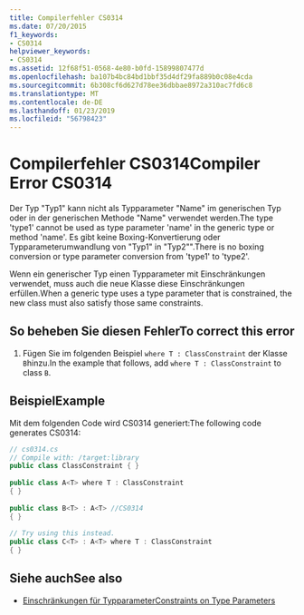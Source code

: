 ```yaml
---
title: Compilerfehler CS0314
ms.date: 07/20/2015
f1_keywords:
- CS0314
helpviewer_keywords:
- CS0314
ms.assetid: 12f68f51-0568-4e80-b0fd-15899807477d
ms.openlocfilehash: ba107b4bc84bd1bbf35d4df29fa889b0c08e4cda
ms.sourcegitcommit: 6b308cf6d627d78ee36dbbae8972a310ac7fd6c8
ms.translationtype: MT
ms.contentlocale: de-DE
ms.lasthandoff: 01/23/2019
ms.locfileid: "56798423"
---
```

# <a name="compiler-error-cs0314"></a><span data-ttu-id="d8e45-102">Compilerfehler CS0314</span><span class="sxs-lookup"><span data-stu-id="d8e45-102">Compiler Error CS0314</span></span>
<span data-ttu-id="d8e45-103">Der Typ "Typ1" kann nicht als Typparameter "Name" im generischen Typ oder in der generischen Methode "Name" verwendet werden.</span><span class="sxs-lookup"><span data-stu-id="d8e45-103">The type 'type1' cannot be used as type parameter 'name' in the generic type or method 'name'.</span></span> <span data-ttu-id="d8e45-104">Es gibt keine Boxing-Konvertierung oder Typparameterumwandlung von "Typ1" in "Typ2"".</span><span class="sxs-lookup"><span data-stu-id="d8e45-104">There is no boxing conversion or type parameter conversion from 'type1' to 'type2'.</span></span>  
  
 <span data-ttu-id="d8e45-105">Wenn ein generischer Typ einen Typparameter mit Einschränkungen verwendet, muss auch die neue Klasse diese Einschränkungen erfüllen.</span><span class="sxs-lookup"><span data-stu-id="d8e45-105">When a generic type uses a type parameter that is constrained, the new class must also satisfy those same constraints.</span></span>  
  
## <a name="to-correct-this-error"></a><span data-ttu-id="d8e45-106">So beheben Sie diesen Fehler</span><span class="sxs-lookup"><span data-stu-id="d8e45-106">To correct this error</span></span>  
  
1.  <span data-ttu-id="d8e45-107">Fügen Sie im folgenden Beispiel `where T : ClassConstraint` der Klasse `B`hinzu.</span><span class="sxs-lookup"><span data-stu-id="d8e45-107">In the example that follows, add `where T : ClassConstraint` to class `B`.</span></span>  
  
## <a name="example"></a><span data-ttu-id="d8e45-108">Beispiel</span><span class="sxs-lookup"><span data-stu-id="d8e45-108">Example</span></span>  
 <span data-ttu-id="d8e45-109">Mit dem folgenden Code wird CS0314 generiert:</span><span class="sxs-lookup"><span data-stu-id="d8e45-109">The following code generates CS0314:</span></span>  
  
```csharp  
// cs0314.cs  
// Compile with: /target:library  
public class ClassConstraint { }  
  
public class A<T> where T : ClassConstraint  
{ }  
  
public class B<T> : A<T> //CS0314  
{ }  
  
// Try using this instead.  
public class C<T> : A<T> where T : ClassConstraint  
{ }  
```  
  
## <a name="see-also"></a><span data-ttu-id="d8e45-110">Siehe auch</span><span class="sxs-lookup"><span data-stu-id="d8e45-110">See also</span></span>

- [<span data-ttu-id="d8e45-111">Einschränkungen für Typparameter</span><span class="sxs-lookup"><span data-stu-id="d8e45-111">Constraints on Type Parameters</span></span>](../../csharp/programming-guide/generics/constraints-on-type-parameters.md)

